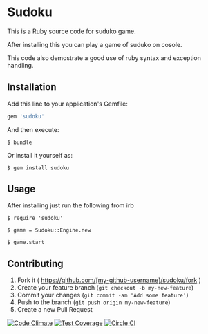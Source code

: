 # Sudoku

This is a Ruby source code for suduko game.

After installing this you can play a game of suduko on cosole.

This code also demostrate a good use of ruby syntax and exception handling.

## Installation

Add this line to your application's Gemfile:

```ruby
gem 'sudoku'
```

And then execute:

    $ bundle

Or install it yourself as:

    $ gem install sudoku

## Usage

After installing just run the following from irb

    $ require 'sudoku'

    $ game = Sudoku::Engine.new

    $ game.start

## Contributing

1. Fork it ( https://github.com/[my-github-username]/sudoku/fork )
2. Create your feature branch (`git checkout -b my-new-feature`)
3. Commit your changes (`git commit -am 'Add some feature'`)
4. Push to the branch (`git push origin my-new-feature`)
5. Create a new Pull Request

[![Code Climate](https://codeclimate.com/repos/5485880f695680371e014f25/badges/4d6436b72c0a7eed3415/gpa.svg)](https://codeclimate.com/repos/5485880f695680371e014f25/feed) 
[![Test Coverage](https://codeclimate.com/repos/5485880f695680371e014f25/badges/4d6436b72c0a7eed3415/coverage.svg)](https://codeclimate.com/repos/5485880f695680371e014f25/feed) 
[![Circle CI](https://circleci.com/gh/ankv/sudoku.svg?style=svg)](https://circleci.com/gh/ankv/sudoku)
